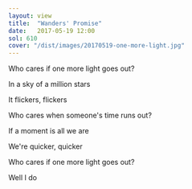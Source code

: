 ```yaml
---
layout: view
title:  "Wanders' Promise"
date:   2017-05-19 12:00
sol: 610
cover: "/dist/images/20170519-one-more-light.jpg"
---
```

Who cares if one more light goes out?

In a sky of a million stars

It flickers, flickers

Who cares when someone's time runs out?

If a moment is all we are

We're quicker, quicker

Who cares if one more light goes out?

Well I do
